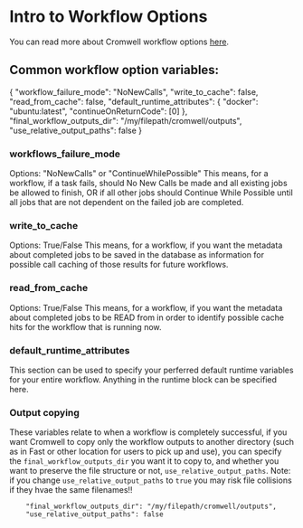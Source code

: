 # Intro to Workflow Options
You can read more about Cromwell workflow options [here](https://cromwell.readthedocs.io/en/stable/wf_options/Overview/).

## Common workflow option variables:

{
    "workflow_failure_mode": "NoNewCalls",
    "write_to_cache": false,
    "read_from_cache": false,
    "default_runtime_attributes": {
        "docker": "ubuntu:latest",
        "continueOnReturnCode": [0]
    },
    "final_workflow_outputs_dir": "/my/filepath/cromwell/outputs",
    "use_relative_output_paths": false
}


### workflows_failure_mode
Options: "NoNewCalls" or "ContinueWhilePossible"
This means, for a workflow, if a task fails, should No New Calls be made and all existing jobs be allowed to finish, OR if all other jobs should Continue While Possible until all jobs that are not dependent on the failed job are completed.


### write_to_cache
Options: True/False
This means, for a workflow, if you want the metadata about completed jobs to be saved in the database as information for possible call caching of those results for future workflows.


### read_from_cache
Options: True/False
This means, for a workflow, if you want the metadata about completed jobs to be READ from in order to identify possible cache hits for the workflow that is running now.  

### default_runtime_attributes
This section can be used to specify your perferred default runtime variables for your entire workflow.  Anything in the runtime block can be specified here.


### Output copying
These variables relate to when a workflow is completely successful, if you want Cromwell to copy only the workflow outputs to another directory (such as in Fast or other location for users to pick up and use), you can specify the `final_workflow_outputs_dir` you want it to copy to, and whether you want to preserve the file structure or not, `use_relative_output_paths`.  Note: if you change `use_relative_output_paths` to `true` you may risk file collisions if they hvae the same filenames!!  

```
    "final_workflow_outputs_dir": "/my/filepath/cromwell/outputs",
    "use_relative_output_paths": false
```
